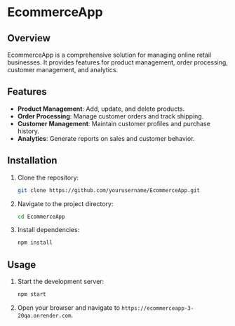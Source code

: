 # EcommerceApp

## Overview

EcommerceApp is a comprehensive solution for managing online retail businesses. It provides features for product management, order processing, customer management, and analytics.

## Features

- **Product Management**: Add, update, and delete products.
- **Order Processing**: Manage customer orders and track shipping.
- **Customer Management**: Maintain customer profiles and purchase history.
- **Analytics**: Generate reports on sales and customer behavior.

## Installation

1. Clone the repository:
   ```bash
   git clone https://github.com/yourusername/EcommerceApp.git
   ```
2. Navigate to the project directory:
   ```bash
   cd EcommerceApp
   ```
3. Install dependencies:
   ```bash
   npm install
   ```

## Usage

1. Start the development server:
   ```bash
   npm start
   ```
2. Open your browser and navigate to `https://ecommerceapp-3-20qa.onrender.com`.
